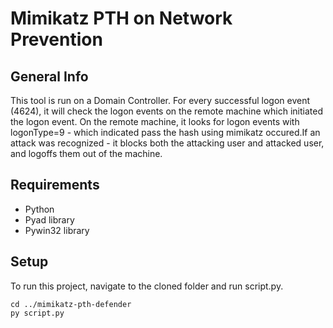 # Mimikatz PTH on Network Prevention
## General Info
This tool is run on a Domain Controller. For every successful logon event (4624), it will check the logon events on the remote machine which initiated the logon event. On the remote machine, it looks for logon events with logonType=9 - which indicated pass the hash using mimikatz occured.If an attack was recognized - it blocks both the attacking user and attacked user, and logoffs them out of the machine.

## Requirements
* Python
* Pyad library
* Pywin32 library

## Setup
To run this project, navigate to the cloned folder and run script.py.
```
cd ../mimikatz-pth-defender
py script.py
```